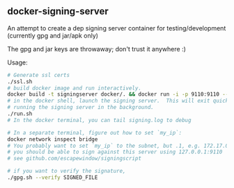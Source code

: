 docker-signing-server
---------------------

An attempt to create a dep signing server container for testing/development (currently gpg and jar/apk only)

The gpg and jar keys are throwaway; don't trust it anywhere :)

Usage:

```bash
# Generate ssl certs
./ssl.sh
# build docker image and run interactively.
docker build -t signingserver docker/. && docker run -i -p 9110:9110 --user cltsign signingserver bash -il
# in the docker shell, launch the signing server.  This will exit quickly, after
# running the signing server in the background.
./run.sh
# In the docker terminal, you can tail signing.log to debug

# In a separate terminal, figure out how to set `my_ip`:
docker network inspect bridge
# You probably want to set `my_ip` to the subnet, but .1, e.g. 172.17.0.1
# you should be able to sign against this server using 127.0.0.1:9110
# see github.com/escapewindow/signingscript

# if you want to verify the signature,
./gpg.sh --verify SIGNED_FILE
